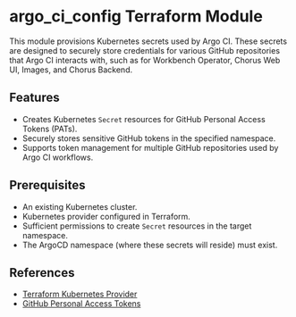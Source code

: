 # argo_ci_config Terraform Module

This module provisions Kubernetes secrets used by Argo CI. These secrets are designed to securely store credentials for various GitHub repositories that Argo CI interacts with, such as for Workbench Operator, Chorus Web UI, Images, and Chorus Backend.

## Features

- Creates Kubernetes `Secret` resources for GitHub Personal Access Tokens (PATs).
- Securely stores sensitive GitHub tokens in the specified namespace.
- Supports token management for multiple GitHub repositories used by Argo CI workflows.

## Prerequisites

- An existing Kubernetes cluster.
- Kubernetes provider configured in Terraform.
- Sufficient permissions to create `Secret` resources in the target namespace.
- The ArgoCD namespace (where these secrets will reside) must exist.

## References

- [Terraform Kubernetes Provider](https://registry.terraform.io/providers/hashicorp/kubernetes/latest/docs)
- [GitHub Personal Access Tokens](https://docs.github.com/en/authentication/keeping-your-account-and-data-secure/managing-your-personal-access-tokens)

